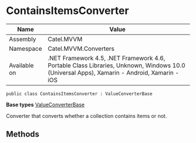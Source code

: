 

# ContainsItemsConverter

Name|Value
---|---
Assembly|Catel.MVVM
Namespace|Catel.MVVM.Converters
Available on|.NET Framework 4.5, .NET Framework 4.6, Portable Class Libraries, Unknown, Windows 10.0 (Universal Apps), Xamarin - Android, Xamarin - iOS

```
public class ContainsItemsConverter : ValueConverterBase
```

**Base types**
[ValueConverterBase](/Catel.MVVM\Catel\MVVM\Converters\ValueConverterBase.md)


Converter that converts whether a collection contains items or not.



## Methods

